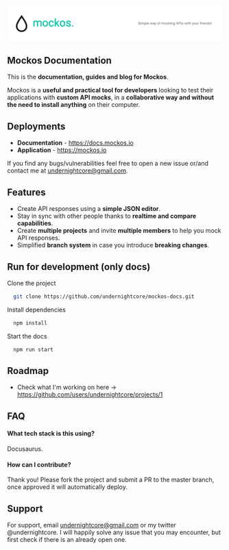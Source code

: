
![Banner](static/img/mockos-banner.png)


## Mockos Documentation

This is the **documentation, guides and blog for Mockos**.

Mockos is a **useful and practical tool for developers** looking to test their applications with **custom API mocks**, in a **collaborative way and without the need to install anything** on their computer.

## Deployments

- **Documentation** - https://docs.mockos.io
- **Application** - https://mockos.io

If you find any bugs/vulnerabilities feel free to open a new issue or/and contact me at undernightcore@gmail.com.

## Features

- Create API responses using a **simple JSON editor**.
- Stay in sync with other people thanks to **realtime and compare capabilities**.
- Create **multiple projects** and invite **multiple members** to help you mock API responses.
- Simplified **branch system** in case you introduce **breaking changes**.

## Run for development (only docs)

Clone the project

```bash
  git clone https://github.com/undernightcore/mockos-docs.git
```

Install dependencies

```bash
  npm install
```

Start the docs

```bash
  npm run start
```

## Roadmap

- Check what I'm working on here -> https://github.com/users/undernightcore/projects/1


## FAQ

#### What tech stack is this using?

Docusaurus.

#### How can I contribute?

Thank you! Please fork the project and submit a PR to the master branch, once approved it will automatically deploy.

## Support

For support, email undernightcore@gmail.com or my twitter @undernightcore. I will happily solve any issue that you may encounter, but first check if there is an already open one. 
